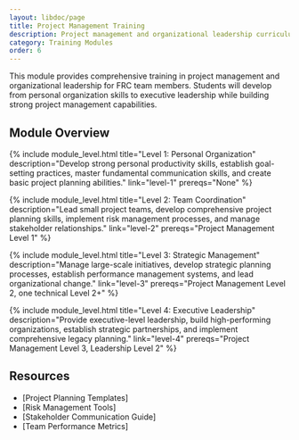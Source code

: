 ```yaml
---
layout: libdoc/page
title: Project Management Training
description: Project management and organizational leadership curriculum for FRC teams
category: Training Modules
order: 6
---
```


This module provides comprehensive training in project management and organizational leadership for FRC team members. Students will develop from personal organization skills to executive leadership while building strong project management capabilities.

## Module Overview

{% include module_level.html 
  title="Level 1: Personal Organization"
  description="Develop strong personal productivity skills, establish goal-setting practices, master fundamental communication skills, and create basic project planning abilities."
  link="level-1"
  prereqs="None" %}

{% include module_level.html 
  title="Level 2: Team Coordination"
  description="Lead small project teams, develop comprehensive project planning skills, implement risk management processes, and manage stakeholder relationships."
  link="level-2"
  prereqs="Project Management Level 1" %}

{% include module_level.html 
  title="Level 3: Strategic Management"
  description="Manage large-scale initiatives, develop strategic planning processes, establish performance management systems, and lead organizational change."
  link="level-3"
  prereqs="Project Management Level 2, one technical Level 2+" %}

{% include module_level.html 
  title="Level 4: Executive Leadership"
  description="Provide executive-level leadership, build high-performing organizations, establish strategic partnerships, and implement comprehensive legacy planning."
  link="level-4"
  prereqs="Project Management Level 3, Leadership Level 2" %}

## Resources
- [Project Planning Templates]
- [Risk Management Tools]
- [Stakeholder Communication Guide]
- [Team Performance Metrics]